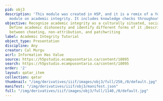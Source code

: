 ```yaml
---
pid: obj3
description: 'This module was created in H5P, and it is a remix of a York University
  module on academic integrity. It includes knowledge checks throughout. '
objective: Recognize academic integrity as a culturally situated, social practice;
  Define academic dishonesty and identify different forms of it ;Describe the difference
  between cheating, non-attribution, and patchwriting
label: Academic Integrity Tutorial
object_type: Presentation
discipline: Any
creator: Cal Murgu
acrl: Information Has Value
source: https://h5pstudio.ecampusontario.ca/content/18095
search: https://h5pstudio.ecampusontario.ca/content/18095
order: '2'
layout: qatar_item
collection: qatar
thumbnail: "/img/derivatives/iiif/images/obj3/full/250,/0/default.jpg"
manifest: "/img/derivatives/iiif/obj3/manifest.json"
full: "/img/derivatives/iiif/images/obj3/full/1140,/0/default.jpg"
---
```


